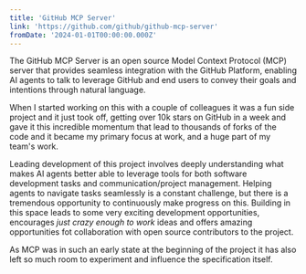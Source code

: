 ```yaml
---
title: 'GitHub MCP Server'
link: 'https://github.com/github/github-mcp-server'
fromDate: '2024-01-01T00:00:00.000Z'
---
```


The GitHub MCP Server is an open source Model Context Protocol (MCP) server that provides seamless integration with the GitHub Platform, enabling AI agents to talk to leverage GitHub and end users to convey their goals and intentions through natural language.

When I started working on this with a couple of colleagues it was a fun side project and it just took off, getting over 10k stars on GitHub in a week and gave it this incredible momentum that lead to thousands of forks of the code and it became my primary focus at work, and a huge part of my team's work.

Leading development of this project involves deeply understanding what makes AI agents better able to leverage tools for both software development tasks and communication/project management. Helping agents to navigate tasks seamlessly is a constant challenge, but there is a tremendous opportunity to continuously make progress on this. Building in this space leads to some very exciting development opportunities, encourages *just crazy enough to work* ideas and offers amazing opportunities fot collaboration with open source contributors to the project.

As MCP was in such an early state at the beginning of the project it has also left so much room to experiment and influence the specification itself.
